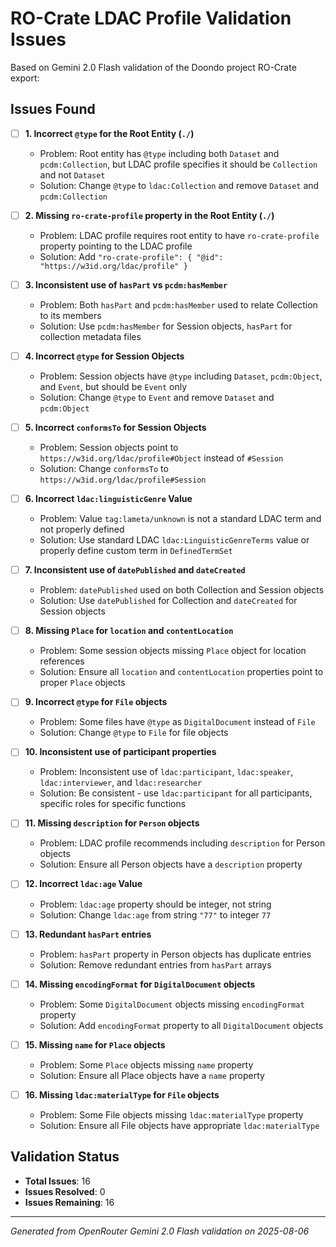 # RO-Crate LDAC Profile Validation Issues

Based on Gemini 2.0 Flash validation of the Doondo project RO-Crate export:

## Issues Found

- [ ] **1. Incorrect `@type` for the Root Entity (`./`)**

  - Problem: Root entity has `@type` including both `Dataset` and `pcdm:Collection`, but LDAC profile specifies it should be `Collection` and not `Dataset`
  - Solution: Change `@type` to `ldac:Collection` and remove `Dataset` and `pcdm:Collection`

- [ ] **2. Missing `ro-crate-profile` property in the Root Entity (`./`)**

  - Problem: LDAC profile requires root entity to have `ro-crate-profile` property pointing to the LDAC profile
  - Solution: Add `"ro-crate-profile": { "@id": "https://w3id.org/ldac/profile" }`

- [ ] **3. Inconsistent use of `hasPart` vs `pcdm:hasMember`**

  - Problem: Both `hasPart` and `pcdm:hasMember` used to relate Collection to its members
  - Solution: Use `pcdm:hasMember` for Session objects, `hasPart` for collection metadata files

- [ ] **4. Incorrect `@type` for Session Objects**

  - Problem: Session objects have `@type` including `Dataset`, `pcdm:Object`, and `Event`, but should be `Event` only
  - Solution: Change `@type` to `Event` and remove `Dataset` and `pcdm:Object`

- [ ] **5. Incorrect `conformsTo` for Session Objects**

  - Problem: Session objects point to `https://w3id.org/ldac/profile#Object` instead of `#Session`
  - Solution: Change `conformsTo` to `https://w3id.org/ldac/profile#Session`

- [ ] **6. Incorrect `ldac:linguisticGenre` Value**

  - Problem: Value `tag:lameta/unknown` is not a standard LDAC term and not properly defined
  - Solution: Use standard LDAC `ldac:LinguisticGenreTerms` value or properly define custom term in `DefinedTermSet`

- [ ] **7. Inconsistent use of `datePublished` and `dateCreated`**

  - Problem: `datePublished` used on both Collection and Session objects
  - Solution: Use `datePublished` for Collection and `dateCreated` for Session objects

- [ ] **8. Missing `Place` for `location` and `contentLocation`**

  - Problem: Some session objects missing `Place` object for location references
  - Solution: Ensure all `location` and `contentLocation` properties point to proper `Place` objects

- [ ] **9. Incorrect `@type` for `File` objects**

  - Problem: Some files have `@type` as `DigitalDocument` instead of `File`
  - Solution: Change `@type` to `File` for file objects

- [ ] **10. Inconsistent use of participant properties**

  - Problem: Inconsistent use of `ldac:participant`, `ldac:speaker`, `ldac:interviewer`, and `ldac:researcher`
  - Solution: Be consistent - use `ldac:participant` for all participants, specific roles for specific functions

- [ ] **11. Missing `description` for `Person` objects**

  - Problem: LDAC profile recommends including `description` for Person objects
  - Solution: Ensure all Person objects have a `description` property

- [ ] **12. Incorrect `ldac:age` Value**

  - Problem: `ldac:age` property should be integer, not string
  - Solution: Change `ldac:age` from string `"77"` to integer `77`

- [ ] **13. Redundant `hasPart` entries**

  - Problem: `hasPart` property in Person objects has duplicate entries
  - Solution: Remove redundant entries from `hasPart` arrays

- [ ] **14. Missing `encodingFormat` for `DigitalDocument` objects**

  - Problem: Some `DigitalDocument` objects missing `encodingFormat` property
  - Solution: Add `encodingFormat` property to all `DigitalDocument` objects

- [ ] **15. Missing `name` for `Place` objects**

  - Problem: Some `Place` objects missing `name` property
  - Solution: Ensure all Place objects have a `name` property

- [ ] **16. Missing `ldac:materialType` for `File` objects**
  - Problem: Some File objects missing `ldac:materialType` property
  - Solution: Ensure all File objects have appropriate `ldac:materialType`

## Validation Status

- **Total Issues**: 16
- **Issues Resolved**: 0
- **Issues Remaining**: 16

---

_Generated from OpenRouter Gemini 2.0 Flash validation on 2025-08-06_

